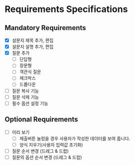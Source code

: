 # Requirements Specifications

## Mandatory Requirements
- [x] 설문지 제목 추가, 편집
- [x] 설문지 설명 추가, 편집
- [x] 질문 추가
    - [ ] 단답형
    - [ ] 장문형
    - [ ] 객관식 질문
    - [ ] 체크박스
    - [ ] 드롭다운
- [ ] 질문 복사 기능
- [ ] 질문 삭제 기능
- [ ] 필수 옵션 설정 기능

## Optional Requirements

- [ ] 미리 보기 
    - [ ] 제출버튼 눌렀을 경우 사용자가 작성한 데이터를 보여 줍니다. 
    - [ ] 양식 지우기(사용자 입력값 초기화)
- [ ] 질문 순서 변경 (드레그 & 드랍) 
- [ ] 질문의 옵션 순서 변경 (드레그 & 드랍)